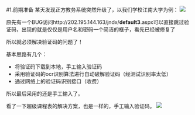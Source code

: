 #1.前期准备
某天发现正方教务系统突然升级了，以我们学校江南大学为例：
![](http://simplebrightman.github.io/blog/images/spider/1.JPG)

原先有一个BUG访问http://202.195.144.163/jndx/**default3**.aspx可以直接跳过验证码，出现的就是仅仅是用户名和密码一个简洁的框子，看先已经被修复了

所以就必须解决验证码的问题了！

基本思路有几个：

* 将验证码下载到本地，手工输入验证码
* 采用验证码的ocr识别算法进行自动破解验证码（经测试识别率太低）
* 通过网络上的验证码识别接口（收费）

所以最后采用的还是手工输入了。

看了一下超级课程表的解决方案，也是一样的，手工输入验证码。
![](http://simplebrightman.github.io/blog/images/spider/2.png)